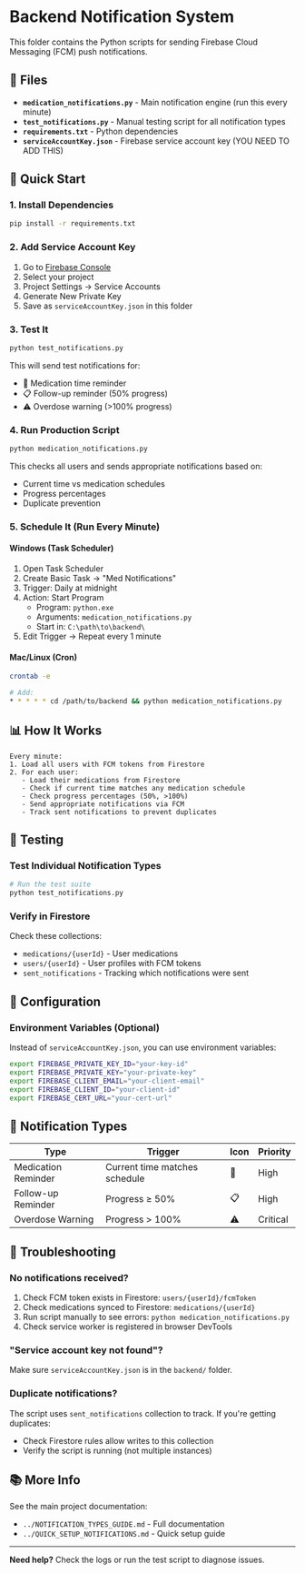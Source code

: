 # Backend Notification System

This folder contains the Python scripts for sending Firebase Cloud Messaging (FCM) push notifications.

## 📁 Files

- **`medication_notifications.py`** - Main notification engine (run this every minute)
- **`test_notifications.py`** - Manual testing script for all notification types
- **`requirements.txt`** - Python dependencies
- **`serviceAccountKey.json`** - Firebase service account key (YOU NEED TO ADD THIS)

## 🚀 Quick Start

### 1. Install Dependencies

```bash
pip install -r requirements.txt
```

### 2. Add Service Account Key

1. Go to [Firebase Console](https://console.firebase.google.com/)
2. Select your project
3. Project Settings → Service Accounts
4. Generate New Private Key
5. Save as `serviceAccountKey.json` in this folder

### 3. Test It

```bash
python test_notifications.py
```

This will send test notifications for:
- 💊 Medication time reminder
- 📋 Follow-up reminder (50% progress)
- ⚠️ Overdose warning (>100% progress)

### 4. Run Production Script

```bash
python medication_notifications.py
```

This checks all users and sends appropriate notifications based on:
- Current time vs medication schedules
- Progress percentages
- Duplicate prevention

### 5. Schedule It (Run Every Minute)

#### Windows (Task Scheduler)
1. Open Task Scheduler
2. Create Basic Task → "Med Notifications"
3. Trigger: Daily at midnight
4. Action: Start Program
   - Program: `python.exe`
   - Arguments: `medication_notifications.py`
   - Start in: `C:\path\to\backend\`
5. Edit Trigger → Repeat every 1 minute

#### Mac/Linux (Cron)
```bash
crontab -e

# Add:
* * * * * cd /path/to/backend && python medication_notifications.py
```

## 📊 How It Works

```
Every minute:
1. Load all users with FCM tokens from Firestore
2. For each user:
   - Load their medications from Firestore
   - Check if current time matches any medication schedule
   - Check progress percentages (50%, >100%)
   - Send appropriate notifications via FCM
   - Track sent notifications to prevent duplicates
```

## 🧪 Testing

### Test Individual Notification Types

```bash
# Run the test suite
python test_notifications.py
```

### Verify in Firestore

Check these collections:
- `medications/{userId}` - User medications
- `users/{userId}` - User profiles with FCM tokens
- `sent_notifications` - Tracking which notifications were sent

## 🔧 Configuration

### Environment Variables (Optional)

Instead of `serviceAccountKey.json`, you can use environment variables:

```bash
export FIREBASE_PRIVATE_KEY_ID="your-key-id"
export FIREBASE_PRIVATE_KEY="your-private-key"
export FIREBASE_CLIENT_EMAIL="your-client-email"
export FIREBASE_CLIENT_ID="your-client-id"
export FIREBASE_CERT_URL="your-cert-url"
```

## 📝 Notification Types

| Type | Trigger | Icon | Priority |
|------|---------|------|----------|
| Medication Reminder | Current time matches schedule | 💊 | High |
| Follow-up Reminder | Progress ≥ 50% | 📋 | High |
| Overdose Warning | Progress > 100% | ⚠️ | Critical |

## 🐛 Troubleshooting

### No notifications received?

1. Check FCM token exists in Firestore: `users/{userId}/fcmToken`
2. Check medications synced to Firestore: `medications/{userId}`
3. Run script manually to see errors: `python medication_notifications.py`
4. Check service worker is registered in browser DevTools

### "Service account key not found"?

Make sure `serviceAccountKey.json` is in the `backend/` folder.

### Duplicate notifications?

The script uses `sent_notifications` collection to track. If you're getting duplicates:
- Check Firestore rules allow writes to this collection
- Verify the script is running (not multiple instances)

## 📚 More Info

See the main project documentation:
- `../NOTIFICATION_TYPES_GUIDE.md` - Full documentation
- `../QUICK_SETUP_NOTIFICATIONS.md` - Quick setup guide

---

**Need help?** Check the logs or run the test script to diagnose issues.
